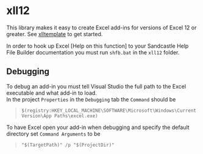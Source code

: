 # xll12

This library makes it easy to create Excel add-ins for
versions of Excel 12 or greater. See
[xlltemplate](https://github.com/keithalewis/xlltemplate) to get started.

In order to hook up Excel [Help on this function] to your Sandcastle Help File Builder documentation you must run `shfb.bat` in the `xll12` folder.

## Debugging

To debug an add-in you must tell Visual Studio the full path to the Excel executable and what add-in to load.  
In the project `Properties` in the `Debugging` tab the `Command` should be 

> `$(registry:HKEY_LOCAL_MACHINE\SOFTWARE\Microsoft\Windows\CurrentVersion\App Paths\excel.exe)`

To have Excel open your add-in when debugging and specify the default directory set `Command Arguments` to be 

> `"$(TargetPath)" /p "$(ProjectDir)"`




